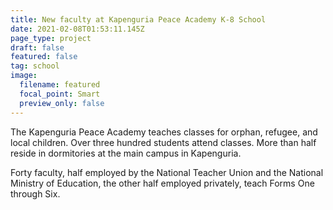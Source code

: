 ```yaml
---
title: New faculty at Kapenguria Peace Academy K-8 School
date: 2021-02-08T01:53:11.145Z
page_type: project
draft: false
featured: false
tag: school
image:
  filename: featured
  focal_point: Smart
  preview_only: false
---
```

The  Kapenguria Peace Academy teaches classes for orphan, refugee, and local children.  Over three hundred students attend classes.  More than half reside in dormitories at the main campus in Kapenguria.

Forty faculty, half employed by the National Teacher Union and the National Ministry of Education, the other half employed privately, teach Forms One through Six.
